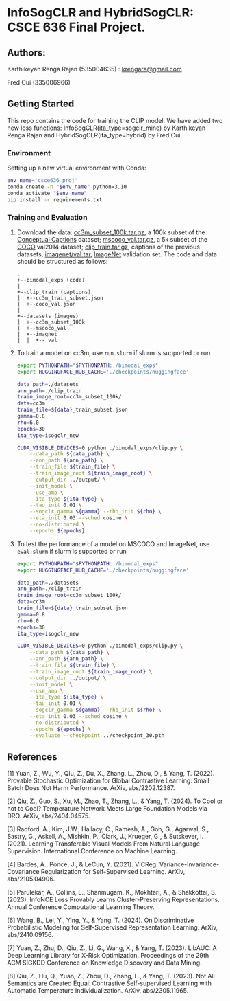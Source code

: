 # InfoSogCLR and HybridSogCLR: CSCE 636 Final Project.

## Authors:
Karthikeyan Renga Rajan (535004635) : krengara@gmail.com

Fred Cui (335006966)

## Getting Started

This repo contains the code for training the CLIP model. We have added two new loss functions: InfoSogCLR(ita_type=sogclr_mine) by Karthikeyan Renga Rajan and HybridSogCLR(ita_type=hybrid) by Fred Cui.

### Environment

Setting up a new virtual environment with Conda:
````bash
env_name='csce636_proj'
conda create -n "$env_name" python=3.10
conda activate "$env_name"
pip install -r requirements.txt
````

### Training and Evaluation

1. Download the data: [cc3m_subset_100k.tar.gz](https://drive.google.com/file/d/142zQjlOw0Xw4tKzXMrQjYE6NtGRTeasT/view?usp=drive_link), a 100k subset of the [Conceptual Captions](https://ai.google.com/research/ConceptualCaptions/) dataset; [mscoco_val.tar.gz](https://drive.google.com/file/d/142tMsnclHTTPpnTXHSeNgTUlBk4She6o/view?usp=drive_link), a 5k subset of the [COCO](https://cocodataset.org/#home) val2014 dataset; [clip_train.tar.gz](https://drive.google.com/file/d/142xxRoMaHxX3BIfCw_1b_G_dgu-02Yq3/view?usp=drive_link), captions of the previous datasets; [imagenet/val.tar](https://drive.google.com/file/d/1NXhfhwFy-nhdABACkodgYqm9pomDKE39/view?usp=sharing), [ImageNet](https://www.image-net.org/challenges/LSVRC/index.php) validation set. The code and data should be structured as follows:
    ```
    .
    +--bimodal_exps (code)
    |
    +--clip_train (captions)
    |  +--cc3m_train_subset.json
    |  +--coco_val.json
    |
    +--datasets (images)
    |  +--cc3m_subset_100k
    |  +--mscoco_val
    |  +--imagnet
    |  |  +-- val
    ```
2. To train a model on cc3m, use `run.slurm` if slurm is supported or run
    ```bash
    export PYTHONPATH="$PYTHONPATH:./bimodal_exps"
    export HUGGINGFACE_HUB_CACHE='./checkpoints/huggingface'

    data_path=./datasets
    ann_path=./clip_train
    train_image_root=cc3m_subset_100k/
    data=cc3m
    train_file=${data}_train_subset.json
    gamma=0.8
    rho=6.0
    epochs=30
    ita_type=isogclr_new

    CUDA_VISIBLE_DEVICES=0 python ./bimodal_exps/clip.py \
        --data_path ${data_path} \
        --ann_path ${ann_path} \
        --train_file ${train_file} \
        --train_image_root ${train_image_root} \
        --output_dir ../output/ \
        --init_model \
        --use_amp \
        --ita_type ${ita_type} \
        --tau_init 0.01 \
        --sogclr_gamma ${gamma} --rho_init ${rho} \
        --eta_init 0.03 --sched cosine \
        --no-distributed \
        --epochs ${epochs}
    ```
3. To test the performance of a model on MSCOCO and ImageNet, use `eval.slurm` if slurm is supported or run
    ```bash
    export PYTHONPATH="$PYTHONPATH:./bimodal_exps"
    export HUGGINGFACE_HUB_CACHE='./checkpoints/huggingface'

    data_path=./datasets
    ann_path=./clip_train
    train_image_root=cc3m_subset_100k/
    data=cc3m
    train_file=${data}_train_subset.json
    gamma=0.8
    rho=6.0
    epochs=30
    ita_type=isogclr_new

    CUDA_VISIBLE_DEVICES=0 python ./bimodal_exps/clip.py \
        --data_path ${data_path} \
        --ann_path ${ann_path} \
        --train_file ${train_file} \
        --train_image_root ${train_image_root} \
        --output_dir ../output/ \
        --init_model \
        --use_amp \
        --ita_type ${ita_type} \
        --tau_init 0.01 \
        --sogclr_gamma ${gamma} --rho_init ${rho} \
        --eta_init 0.03 --sched cosine \
        --no-distributed \
        --epochs ${epochs} \
        --evaluate --checkpoint ../checkpoint_30.pth
    ```

## References
[1] Yuan, Z., Wu, Y., Qiu, Z., Du, X., Zhang, L., Zhou, D., & Yang, T. (2022). Provable Stochastic Optimization for Global Contrastive Learning: Small Batch Does Not Harm Performance. ArXiv, abs/2202.12387.

[2] Qiu, Z., Guo, S., Xu, M., Zhao, T., Zhang, L., & Yang, T. (2024). To Cool or not to Cool? Temperature Network Meets Large Foundation Models via DRO. ArXiv, abs/2404.04575.

[3] Radford, A., Kim, J.W., Hallacy, C., Ramesh, A., Goh, G., Agarwal, S., Sastry, G., Askell, A., Mishkin, P., Clark, J., Krueger, G., & Sutskever, I. (2021). Learning Transferable Visual Models From Natural Language Supervision. International Conference on Machine Learning.

[4] Bardes, A., Ponce, J., & LeCun, Y. (2021). VICReg: Variance-Invariance-Covariance Regularization for Self-Supervised Learning. ArXiv, abs/2105.04906.

[5] Parulekar, A., Collins, L., Shanmugam, K., Mokhtari, A., & Shakkottai, S. (2023). InfoNCE Loss Provably Learns Cluster-Preserving Representations. Annual Conference Computational Learning Theory.

[6] Wang, B., Lei, Y., Ying, Y., & Yang, T. (2024). On Discriminative Probabilistic Modeling for Self-Supervised Representation Learning. ArXiv, abs/2410.09156.

[7] Yuan, Z., Zhu, D., Qiu, Z., Li, G., Wang, X., & Yang, T. (2023). LibAUC: A Deep Learning Library for X-Risk Optimization. Proceedings of the 29th ACM SIGKDD Conference on Knowledge Discovery and Data Mining.

[8] Qiu, Z., Hu, Q., Yuan, Z., Zhou, D., Zhang, L., & Yang, T. (2023). Not All Semantics are Created Equal: Contrastive Self-supervised Learning with Automatic Temperature Individualization. ArXiv, abs/2305.11965.

